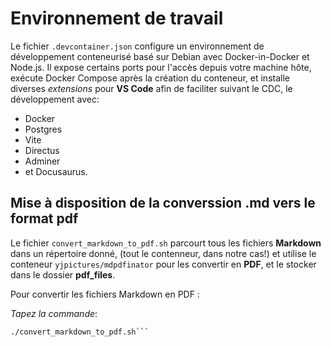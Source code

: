 # Environnement de travail

Le fichier `.devcontainer.json` configure un environnement de développement conteneurisé basé sur Debian avec Docker-in-Docker et Node.js. 
Il expose certains ports pour l'accès depuis votre machine hôte, exécute Docker Compose après la création du conteneur, 
et installe diverses *extensions* pour **VS Code** afin de faciliter suivant le CDC, le développement avec: 
* Docker 
* Postgres 
* Vite 
* Directus
* Adminer
* et Docusaurus.

## Mise à disposition de la converssion .md vers le format pdf

Le fichier `convert_markdown_to_pdf.sh` parcourt tous les fichiers **Markdown** dans un répertoire donné,
(tout le contenneur, dans notre cas!) et utilise le conteneur `yjpictures/mdpdfinator` pour les convertir en **PDF**, 
et le stocker dans le dossier **pdf_files**.

Pour convertir les fichiers Markdown en PDF :

*Tapez la commande*: 

```bash
./convert_markdown_to_pdf.sh```
